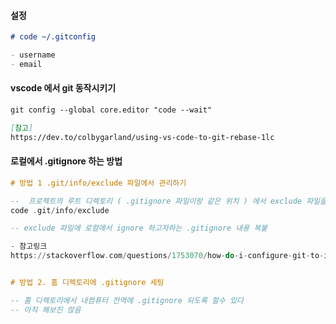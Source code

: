 #### 설정

```md
# code ~/.gitconfig

- username
- email
```

#### vscode 에서 git 동작시키기

```md
git config --global core.editor "code --wait"

[참고]
https://dev.to/colbygarland/using-vs-code-to-git-rebase-1lc
```

#### 로컬에서 .gitignore 하는 방법

```hs
# 방법 1 .git/info/exclude 파일에서 관리하기

--  프로젝트의 루트 디렉토리 ( .gitignore 파일이랑 같은 위치 ) 에서 exclude 파일을 연다
code .git/info/exclude

-- exclude 파일에 로컬에서 ignore 하고자하는 .gitignore 내용 복붙

- 참고링크
https://stackoverflow.com/questions/1753070/how-do-i-configure-git-to-ignore-some-files-locally


# 방법 2. 홈 디렉토리에 .gitignore 세팅

-- 홈 디렉토리에서 내컴퓨터 전역에 .gitignore 되도록 할수 있다
-- 아직 해보진 않음



```

